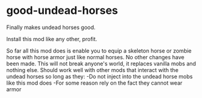 # good-undead-horses
Finally makes undead horses good.

Install this mod like any other, profit.

So far all this mod does is enable you to equip a skeleton horse or zombie horse with horse armor just like normal horses.
No other changes have been made.
This will not break anyone's world, it replaces vanilla mobs and nothing else.
Should work well with other mods that interact with the undead horses so long as they:
-Do not inject into the undead horse mobs like this mod does
-For some reason rely on the fact they cannot wear armor

